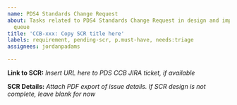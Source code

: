 ```yaml
---
name: PDS4 Standards Change Request
about: Tasks related to PDS4 Standards Change Request in design and implementation
  queue
title: 'CCB-xxx: Copy SCR title here'
labels: requirement, pending-scr, p.must-have, needs:triage
assignees: jordanpadams

---
```


**Link to SCR:** _Insert URL here to PDS CCB JIRA ticket, if available_

**SCR Details:** _Attach PDF export of issue details. If SCR design is not complete, leave blank for now_
